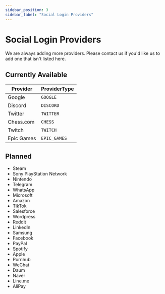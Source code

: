 ```yaml
---
sidebar_position: 3
sidebar_label: "Social Login Providers"
---
```


# Social Login Providers

We are always adding more providers. Please contact us if you'd like us to add one that isn't listed here.

## Currently Available

| Provider   | ProviderType |
| ---------- | ------------ |
| Google     | `GOOGLE`     |
| Discord    | `DISCORD`    |
| Twitter    | `TWITTER`    |
| Chess.com  | `CHESS`      |
| Twitch     | `TWITCH`     |
| Epic Games | `EPIC_GAMES` |

## Planned

- Steam
- Sony PlayStation Network
- Nintendo
- Telegram
- WhatsApp
- Microsoft
- Amazon
- TikTok
- Salesforce
- Wordpress
- Reddit
- LinkedIn
- Samsung
- Facebook
- PayPal
- Spotify
- Apple
- Pornhub
- WeChat
- Daum
- Naver
- Line.me
- AliPay
